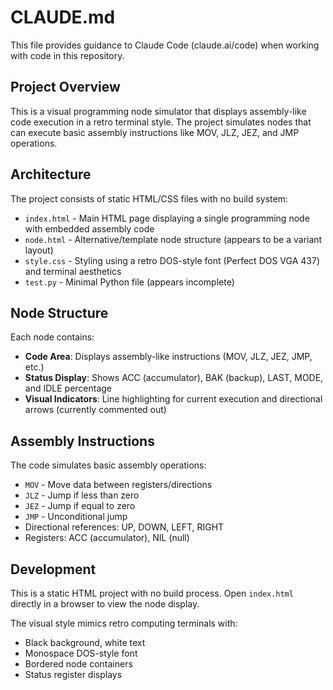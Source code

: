 # CLAUDE.md

This file provides guidance to Claude Code (claude.ai/code) when working with code in this repository.

## Project Overview

This is a visual programming node simulator that displays assembly-like code execution in a retro terminal style. The project simulates nodes that can execute basic assembly instructions like MOV, JLZ, JEZ, and JMP operations.

## Architecture

The project consists of static HTML/CSS files with no build system:

- `index.html` - Main HTML page displaying a single programming node with embedded assembly code
- `node.html` - Alternative/template node structure (appears to be a variant layout)
- `style.css` - Styling using a retro DOS-style font (Perfect DOS VGA 437) and terminal aesthetics
- `test.py` - Minimal Python file (appears incomplete)

## Node Structure

Each node contains:
- **Code Area**: Displays assembly-like instructions (MOV, JLZ, JEZ, JMP, etc.)
- **Status Display**: Shows ACC (accumulator), BAK (backup), LAST, MODE, and IDLE percentage
- **Visual Indicators**: Line highlighting for current execution and directional arrows (currently commented out)

## Assembly Instructions

The code simulates basic assembly operations:
- `MOV` - Move data between registers/directions
- `JLZ` - Jump if less than zero  
- `JEZ` - Jump if equal to zero
- `JMP` - Unconditional jump
- Directional references: UP, DOWN, LEFT, RIGHT
- Registers: ACC (accumulator), NIL (null)

## Development

This is a static HTML project with no build process. Open `index.html` directly in a browser to view the node display.

The visual style mimics retro computing terminals with:
- Black background, white text
- Monospace DOS-style font
- Bordered node containers
- Status register displays